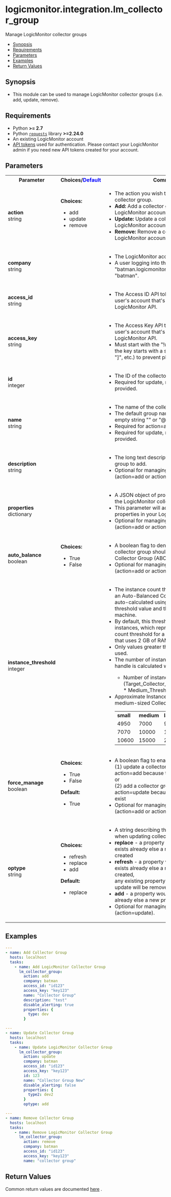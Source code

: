 # logicmonitor.integration.lm_collector_group

Manage LogicMonitor collector groups

- [Synopsis](#synopsis)
- [Requirements](#requirements)
- [Parameters](#parameters)
- [Examples](#examples)
- [Return Values](#return-values)

<a name="synopsis"></a>

## Synopsis

- This module can be used to manage LogicMonitor collector groups (i.e. add, update, remove).

<a name="requirements"></a>

## Requirements

- Python **>= 2.7**
- Python [``requests``](https://github.com/psf/requests) library **>=2.24.0**
- An existing LogicMonitor account
- [API tokens](https://logicmonitor.com/support/settings/users-and-roles/api-tokens) used for authentication. Please
  contact your LogicMonitor admin if you need new API tokens created for your account.

<a name="parameters"></a>

## Parameters

<table  border=0 cellpadding=0 class="documentation-table">
  <tr>
    <th colspan="1">Parameter</th>
    <th>Choices/<font color="blue">Default</font></th>
    <th width="100%">Comments</th>
  </tr>
  <tr>
    <td colspan="1">
      <b>action</b>
      <div>
        <span>string</span>
      </div>
    </td>
    <td>
      <b>Choices:</b>
      <ul>
        <li>add</li>
        <li>update</li>
        <li>remove</li>
      </ul>
    </td>
    <td>
      <ul>
        <li>The action you wish to perform on the collector group.</li>
        <li><b>Add:</b> Add a collector group to your LogicMonitor account.</li>
        <li><b>Update:</b> Update a collector group in your LogicMonitor account.</li>
        <li><b>Remove:</b> Remove a collector group from your LogicMonitor account.</li>
      </ul>
    </td>
  </tr>
  <tr>
    <td colspan="1">
      <b>company</b>
      <div>
        <span>string</span>
      </div>
    </td>
    <td></td>
    <td>
      <ul>
        <li>The LogicMonitor account company name.</li>
        <li>A user logging into their account at "batman.logicmonitor.com" would use "batman".</li>
      </ul>
    </td>
  </tr>
  <tr>
    <td colspan="1">
      <b>access_id</b>
      <div>
        <span>string</span>
      </div>
    </td>
    <td></td>
    <td>
      <ul>
        <li>The Access ID API token associated with the user's account that's used to query the LogicMonitor API.</li>
      </ul>
    </td>
  </tr>
  <tr>
    <td colspan="1">
      <b>access_key</b>
      <div>
        <span>string</span>
      </div>
    </td>
    <td></td>
    <td>
      <ul>
        <li>The Access Key API token associated with the user's account that's used to query the LogicMonitor API.</li>
        <li>Must start with the "!unsafe" keyword if the the key starts with a special character (e.g. "[", "]", etc.) to prevent playbook issues.</li>
      </ul>
    </td>
  </tr>
  <tr>
    <td colspan="1">
      <b>id</b>
      <div>
        <span>integer</span>
      </div>
    </td>
    <td></td>
    <td>
      <ul>
        <li>The ID of the collector group.</li>
        <li>Required for update, remove if name isn't provided.</li>
      </ul>
    </td>
  </tr>
  <tr>
    <td colspan="1">
      <b>name</b>
      <div>
        <span>string</span>
      </div>
    </td>
    <td></td>
    <td>
      <ul>
        <li>The name of the collector group to target.</li>
        <li>The default group name should be denoted by empty string "" or "@default".</li>
        <li>Required for action=add.</li>
        <li>Required for update, remove if id isn't provided.</li>
      </ul>
    </td>
  </tr>
  <tr>
    <td colspan="1">
      <b>description</b>
      <div>
        <span>string</span>
      </div>
    </td>
    <td></td>
    <td>
      <ul>
        <li>The long text description of the collector group to add.</li>
        <li>Optional for managing collector groups (action=add or action=update).</li>
      </ul>
    </td>
  </tr>
  <tr>
    <td colspan="1">
      <b>properties</b>
      <div>
        <span>dictionary</span>
      </div>
    </td>
    <td></td>
    <td>
      <ul>
        <li>A JSON object of properties to configure for the LogicMonitor collector group.</li>
        <li>This parameter will add or update existing properties in your LogicMonitor account.</li>
        <li>Optional for managing collector groups (action=add or action=update).</li>
      </ul>
    </td>
  </tr>
  <tr>
    <td colspan="1">
      <b>auto_balance</b>
      <div>
        <span>boolean</span>
      </div>
    </td>
    <td>
      <b>Choices:</b>
      <ul>
        <li>True</li>
        <li>False</li>
      </ul>
    </td>
    <td>
      <ul>
        <li>A boolean flag to denote whether or not the collector group should be an Auto-Balanced Collector Group (ABCG).</li>
        <li>Optional for managing collector groups (action=add or action=update).</li>
      </ul>
    </td>
  </tr>
  <tr>
    <td colspan="1">
      <b>instance_threshold</b>
      <div>
        <span>integer</span>
      </div>
    </td>
    <td></td>
    <td>
      <ul>
        <li>The instance count threshold for a Collector in an Auto-Balanced Collector Group (ABCG) is auto-calculated using the ABCG's assigned threshold value and the RAM on the Collector machine.</li>
        <li>By default, this threshold is set to 10,000 instances, which represents the instance count threshold for a medium-sized Collector that uses 2 GB of RAM.</li>
        <li>Only values greater than or equal to 0 will be used.</li>
        <li>The number of instances that a Collector can handle is calculated with the following formula:</li>
        <ul>
          <li>Number of instances = (Target_Collector_mem/Medium_mem)^1/2 * Medium_Threshold</li>
        </ul>
        <li>Approximate Instance Thresholds (based on medium-sized Collector threshold limit):</li>
        <table>
          <tr>
            <td>
              <b>small</b>
            </td>
            <td>
              <b>medium</b>
            </td>
            <td>
              <b>large</b>
            </td>
          </tr>
          <tr>
            <td>4950</td>
            <td>7000</td>
            <td>9900</td>
          </tr>
          <tr>
            <td>7070</td>
            <td>10000</td>
            <td>14140</td>
          </tr>
          <tr>
            <td>10600</td>
            <td>15000</td>
            <td>21210</td>
          </tr>
        </table>
      </ul>
    </td>
  </tr>
  <tr>
    <td colspan="1">
      <b>force_manage</b>
      <div>
        <span>boolean</span>
      </div>
    </td>
    <td>
      <b>Choices:</b>
      <ul>
        <li>True</li>
        <li>False</li>
      </ul>
      <b>Default:</b>
      <ul>
        <li>True</li>
      </ul>
    </td>
    <td>
      <ul>
        <li>A boolean flag to enable/disable the feature to <br>(1) update a collector group when the initial action=add because the group exists <br>or<br> (2) add a collector group when the initial action=update because the group doesn't exist</li>
        <li>Optional for managing collector groups (action=add or action=update).</li>
      </ul>
    </td>
  </tr>
<tr>
    <td colspan="1">
      <b>optype</b>
      <div>
        <span>string</span>
      </div>
    </td>
    <td>
      <b>Choices:</b>
      <ul>
        <li>refresh</li>
        <li>replace</li>
        <li>add</li>
      </ul>
      <b>Default:</b>
      <ul>
        <li>replace</li>
      </ul>
    </td>
    <td>
      <ul>
        <li>A string describing the operation on properties when updating collector group </li>
        <li><b>replace</b> - a property would be updated if it exists already else a new property will be created</li>
        <li><b>refresh</b> - a property would be updated if it exists already else a new property will be created,<br> any existing property not provided during update will be removed</li>
        <li><b>add</b> - a property would be ignored if it exists already else a new property will be created</li>
        <li>Optional for managing collector groups (action=update).</li>
      </ul>
    </td>
  </tr>
</table>

<a name="examples"></a>

## Examples

```yaml
---
- name: Add Collector Group
  hosts: localhost
  tasks:
    - name: Add LogicMonitor Collector Group
      lm_collector_group:
        action: add
        company: batman
        access_id: "id123"
        access_key: "key123"
        name: "Collector Group"
        description: "test"
        disable_alerting: true
        properties: {
          type: dev
        }

---
- name: Update Collector Group
  hosts: localhost
  tasks:
    - name: Update LogicMonitor Collector Group
      lm_collector_group:
        action: update
        company: batman
        access_id: "id123"
        access_key: "key123"
        id: 123
        name: "Collector Group New"
        disable_alerting: false
        properties: {
          type2: dev2
        }
        optype: add

---
- name: Remove Collector Group
  hosts: localhost
  tasks:
    - name: Remove LogicMonitor Collector Group
      lm_collector_group:
        action: remove
        company: batman
        access_id: "id123"
        access_key: "key123"
        name: "collector group"
```

<a name="return-values"></a>

## Return Values

Common return values are
documented [here](https://docs.ansible.com/ansible/latest/reference_appendices/common_return_values.html#common-return-values)
.